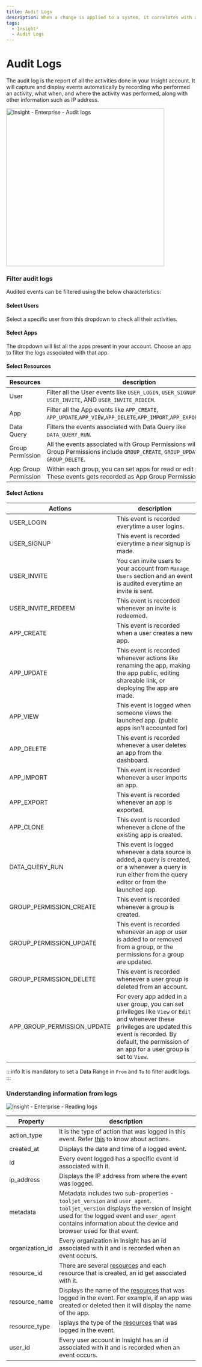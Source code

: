 ```yaml
---
title: Audit Logs
description: When a change is applied to a system, it correlates with a change in the system’s behavior. That change should be documented in an audit log.
tags:
  - Insight²
  - Audit Logs
---
```

# Audit Logs

The audit log is the report of all the activities done in your Insight account. It will capture and display events automatically by recording who performed an activity, what when, and where the activity was performed, along with other information such as IP address.

<img class="screenshot-full" src="/_images/insight2/enterprise/audit_logs/audit_logs.gif" alt="Insight - Enterprise - Audit logs" height="420"/>

### Filter audit logs

Audited events can be filtered using the below characteristics:

#### Select Users

Select a specific user from this dropdown to check all their activities.

#### Select Apps

The dropdown will list all the apps present in your account. Choose an app to filter the logs associated with that app.

#### Select Resources

| Resources  | description |
| ----------- | ----------- |
| User | Filter all the User events like `USER_LOGIN`, `USER_SIGNUP`, `USER_INVITE`, AND `USER_INVITE_REDEEM`. |
| App | Filter all the App events like `APP_CREATE`, `APP_UPDATE`,`APP_VIEW`,`APP_DELETE`,`APP_IMPORT`,`APP_EXPORT`,`APP_CLONE`. |
| Data Query | Filters the events associated with Data Query like `DATA_QUERY_RUN`. |
| Group Permission | All the events associated with Group Permissions will be filtered. Group Permissions include `GROUP_CREATE`, `GROUP_UPDATE`, `GROUP_DELETE`. |
| App Group Permission | Within each group, you can set apps for read or edit privileges. These events gets recorded as App Group Permissions. |

#### Select Actions

| Actions  | description |
| ----------- | ----------- |
| USER_LOGIN | This event is recorded everytime a user logins. |
| USER_SIGNUP | This event is recorded everytime a new signup is made. |
| USER_INVITE | You can invite users to your account from `Manage Users` section and an event is audited everytime an invite is sent. |
| USER_INVITE_REDEEM | This event is recorded whenever an invite is redeemed. |
| APP_CREATE | This event is recorded when a user creates a new app. |
| APP_UPDATE | This event is recorded whenever actions like renaming the app, making the app public, editing shareable link, or deploying the app are made. |
| APP_VIEW | This event is logged when someone views the launched app. (public apps isn't accounted for) |
| APP_DELETE | This event is recorded whenever a user deletes an app from the dashboard. |
| APP_IMPORT | This event is recorded whenever a user imports an app. |
| APP_EXPORT | This event is recorded whenever an app is exported. |
| APP_CLONE | This event is recorded whenever a clone of the existing app is created. |
| DATA_QUERY_RUN | This event is logged whenever a data source is added, a query is created, or a whenever a query is run either from the query editor or from the launched app. |
| GROUP_PERMISSION_CREATE | This event is recorded whenever a group is created. |
| GROUP_PERMISSION_UPDATE | This event is recorded whenever an app or user is added to or removed from a group, or the permissions for a group are updated. |
| GROUP_PERMISSION_DELETE | This event is recorded whenever a user group is deleted from an account. |
| APP_GROUP_PERMISSION_UPDATE | For every app added in a user group, you can set privileges like `View` or `Edit` and whenever these privileges are updated this event is recorded. By default, the permission of an app for a user group is set to `View`. |

:::info
It is mandatory to set a Data Range in `From` and `To` to filter audit logs.
:::

### Understanding information from logs

<img class="screenshot-full" src="/_images/insight2/enterprise/audit_logs/reading_logs.png" alt="Insight - Enterprise - Reading logs" />

| Property  | description |
| ----------- | ----------- |
| action_type | It is the type of action that was logged in this event. Refer [this](#select-actions) to know about actions. |
| created_at | Displays the date and time of a logged event.  |
| id | Every event logged has a specific event id associated with it. |
| ip_address | Displays the IP address from where the event was logged. |
| metadata | Metadata includes two sub-properties - `tooljet_version` and `user_agent`. `tooljet_version` displays the version of Insight used for the logged event and `user_agent` contains information about the device and browser used for that event. |
| organization_id | Every organization in Insight has an id associated with it and is recorded when an event occurs. |
| resource_id | There are several [resources](#select-resources) and each resource that is created, an id get associated with it.|
| resource_name | Displays the name of the [resources](#select-resources) that was logged in the event. For example, if an app was created or deleted then it will display the name of the app. |
| resource_type | isplays the type of the [resources](#select-resources) that was logged in the event. |
| user_id | Every user account in Insight has an id associated with it and is recorded when an event occurs. |

